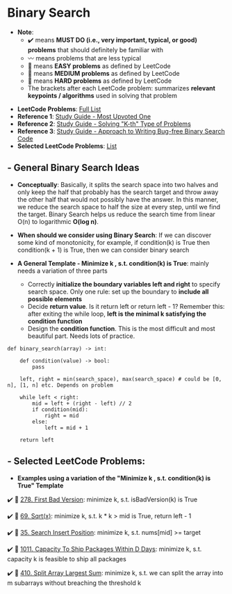 # Binary Search
* **Note**: 
  * :heavy_check_mark: means **MUST DO (i.e., very important, typical, or good) problems** that should definitely be familiar with
  * :wavy_dash: means problems that are less typical
  * :green_book: means **EASY problems** as defined by LeetCode
  * :orange_book: means **MEDIUM problems** as defined by LeetCode
  * :closed_book: means **HARD problems** as defined by LeetCode
  * The brackets after each LeetCode problem: summarizes **relevant keypoints / algorithms** used in solving that problem

- **LeetCode Problems**: [Full List](https://leetcode.com/tag/binary-search)
- **Reference 1**: [Study Guide - Most Upvoted One](https://leetcode.com/tag/binary-search/discuss/786126/Python-Powerful-Ultimate-Binary-Search-Template.-Solved-many-problems)
- **Reference 2**: [Study Guide - Solving "K-th" Type of Problems](https://leetcode.com/tag/binary-search/discuss/1529866/Solving-kth-kind-of-problems)
- **Reference 3**: [Study Guide - Approach to Writing Bug-free Binary Search Code](https://leetcode.com/tag/binary-search/discuss/1089533/An-approach-to-writing-bug-free-Binary-Search-code)
- **Selected LeetCode Problems**: [List](https://leetcode.com/list/xls4oirv/)


## - General Binary Search Ideas
- **Conceptually**: Basically, it splits the search space into two halves and only keep the half that probably has the search target and throw away the other half that would not possibly have the answer. In this manner, we reduce the search space to half the size at every step, until we find the target. Binary Search helps us reduce the search time from linear O(n) to logarithmic **O(log n)**.

- **When should we consider using Binary Search**: If we can discover some kind of monotonicity, for example, if condition(k) is True then condition(k + 1) is True, then we can consider binary search

- **A General Template - Minimize k , s.t. condition(k) is True**: mainly needs a variation of three parts
    - Correctly **initialize the boundary variables left and right** to specify search space. Only one rule: set up the boundary to **include all possible elements**
    - Decide **return value**. Is it return left or return left - 1? Remember this: after exiting the while loop, **left is the minimal k satisfying the condition function**
    - Design the **condition function**. This is the most difficult and most beautiful part. Needs lots of practice.

```
def binary_search(array) -> int:

    def condition(value) -> bool:
        pass

    left, right = min(search_space), max(search_space) # could be [0, n], [1, n] etc. Depends on problem
    
    while left < right:
        mid = left + (right - left) // 2
        if condition(mid):
            right = mid
        else:
            left = mid + 1
            
    return left
```


## - Selected LeetCode Problems:

- **Examples using a variation of the "Minimize k , s.t. condition(k) is True" Template**

:heavy_check_mark: :green_book: [278. First Bad Version](https://leetcode.com/problems/first-bad-version/): minimize k, s.t. isBadVersion(k) is True

:heavy_check_mark: :green_book: [69. Sqrt(x)](https://leetcode.com/problems/sqrtx/): minimize k, s.t. k * k > mid is True, return left - 1

:heavy_check_mark: :green_book: [35. Search Insert Position](https://leetcode.com/problems/search-insert-position/): minimize k, s.t. nums[mid] >= target

:heavy_check_mark: :orange_book: [1011. Capacity To Ship Packages Within D Days](https://leetcode.com/problems/capacity-to-ship-packages-within-d-days/): minimize k, s.t. capacity k is feasible to ship all packages

:heavy_check_mark: :closed_book: [410. Split Array Largest Sum](https://leetcode.com/problems/split-array-largest-sum/):  minimize k, s.t. we can split the array into m subarrays without breaching the threshold k




